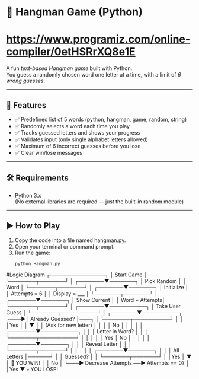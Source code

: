 # 🎯 Hangman Game (Python)
# https://www.programiz.com/online-compiler/0etHSRrXQ8e1E

A fun *text-based Hangman game* built with Python.  
You guess a randomly chosen word one letter at a time, with a limit of *6 wrong guesses*.

---

## 📌 Features
- ✅ Predefined list of 5 words (python, hangman, game, random, string)
- ✅ Randomly selects a word each time you play
- ✅ Tracks guessed letters and shows your progress
- ✅ Validates input (only single alphabet letters allowed)
- ✅ Maximum of 6 incorrect guesses before you lose
- ✅ Clear win/lose messages

---

## 🛠 Requirements
- Python 3.x  
(No external libraries are required — just the built-in random module)

---

## ▶ How to Play
1. Copy the code into a file named hangman.py.
2. Open your terminal or command prompt.
3. Run the game:
   ```bash
   python Hangman.py


#Logic Diagram
┌───────────────┐
        │ Start Game    │
        └───────┬───────┘
                │
        ┌───────▼───────┐
        │ Pick Random   │
        │ Word          │
        └───────┬───────┘
                │
        ┌───────▼───────┐
        │ Initialize     │
        │ Attempts = 6   │
        │ Display = ___  │
        └───────┬───────┘
                │
        ┌───────▼───────┐
        │ Show Current   │
        │ Word + Attempts│
        └───────┬───────┘
                │
        ┌───────▼──────────┐
        │ Take User Guess   │
        └───────┬──────────┘
                │
        ┌───────▼──────────┐
   ┌───►│ Already Guessed? │───┐
   │    └───────┬──────────┘   │
   │            │Yes           │
   │            ▼              │
   │    (Ask for new letter)   │
   │                           │
   │            No             │
   │            │              │
   │    ┌───────▼──────────┐   │
   │    │ Letter in Word?  │   │
   │    └───────┬──────────┘   │
   │            │              │
   │    Yes     │ No           │
   │            │              │
   │    ┌───────▼───────┐      │
   │    │ Reveal Letter │      │
   │    └───────┬───────┘      │
   │            │              │
   │    ┌───────▼───────┐      │
   │    │ All Letters   │──────┘
   │    │ Guessed?      │
   │    └───────┬───────┘
   │            │Yes
   │            ▼
   │   🎉 YOU WIN!
   │
   │ No
   │
   └───► Decrease Attempts ──► Attempts == 0?
                         │
                         │Yes
                         ▼
                 💀 YOU LOSE!
